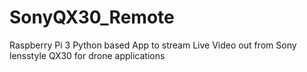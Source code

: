 # SonyQX30_Remote
Raspberry Pi 3 Python based App to stream Live Video out from Sony lensstyle QX30 for drone applications
